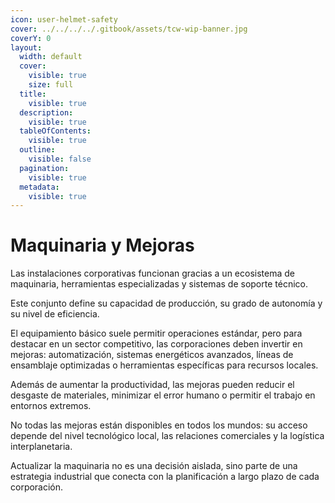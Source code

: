 ```yaml
---
icon: user-helmet-safety
cover: ../../../../.gitbook/assets/tcw-wip-banner.jpg
coverY: 0
layout:
  width: default
  cover:
    visible: true
    size: full
  title:
    visible: true
  description:
    visible: true
  tableOfContents:
    visible: true
  outline:
    visible: false
  pagination:
    visible: true
  metadata:
    visible: true
---
```


# Maquinaria y Mejoras

Las instalaciones corporativas funcionan gracias a un ecosistema de maquinaria, herramientas especializadas y sistemas de soporte técnico.

Este conjunto define su capacidad de producción, su grado de autonomía y su nivel de eficiencia.

El equipamiento básico suele permitir operaciones estándar, pero para destacar en un sector competitivo, las corporaciones deben invertir en mejoras: automatización, sistemas energéticos avanzados, líneas de ensamblaje optimizadas o herramientas específicas para recursos locales.

Además de aumentar la productividad, las mejoras pueden reducir el desgaste de materiales, minimizar el error humano o permitir el trabajo en entornos extremos.

No todas las mejoras están  disponibles en todos los mundos: su acceso depende del nivel tecnológico local, las relaciones comerciales y la logística interplanetaria.

Actualizar la maquinaria no es una decisión aislada, sino parte de una estrategia industrial que conecta con la planificación a largo plazo de cada corporación.
